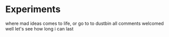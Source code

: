 # Experiments

where mad ideas comes to life, or go to to dustbin
all comments welcomed
well let's see how long i can last